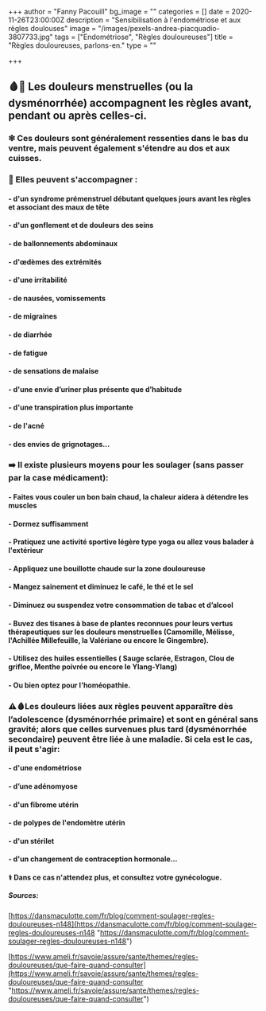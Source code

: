 +++
author = "Fanny Pacouill"
bg_image = ""
categories = []
date = 2020-11-26T23:00:00Z
description = "Sensibilisation à l'endométriose et aux règles doulouses"
image = "/images/pexels-andrea-piacquadio-3807733.jpg"
tags = ["Endométriose", "Règles douloureuses"]
title = "Règles douloureuses, parlons-en."
type = ""

+++
## 🩸💊 Les douleurs menstruelles (ou la dysménorrhée) accompagnent les règles avant, pendant ou après celles-ci.

### ❇ Ces douleurs sont généralement ressenties dans le bas du ventre, mais peuvent également s'étendre au dos et aux cuisses.

### 🔴 Elles peuvent s'accompagner :

#### - d'un syndrome prémenstruel débutant quelques jours avant les règles et associant des maux de tête

#### - d'un gonflement et de douleurs des seins

#### - de ballonnements abdominaux

#### - d'œdèmes des extrémités

#### - d'une irritabilité

#### - de nausées, vomissements

#### - de migraines

#### - de diarrhée

#### - de fatigue

#### - de sensations de malaise

#### - d'une envie d’uriner plus présente que d’habitude

#### - d'une transpiration plus importante

#### - de l'acné

#### - des envies de grignotages...

### ➡️ Il existe plusieurs moyens pour les soulager (sans passer par la case médicament):

#### - Faites vous couler un bon bain chaud, la chaleur aidera à détendre les muscles

#### - Dormez suffisamment

#### - Pratiquez une activité sportive légère type yoga ou allez vous balader à l'extérieur

#### - Appliquez une bouillotte chaude sur la zone douloureuse

#### - Mangez sainement et diminuez le café, le thé et le sel

#### - Diminuez ou suspendez votre consommation de tabac et d’alcool

#### - Buvez des tisanes à base de plantes reconnues pour leurs vertus thérapeutiques sur les douleurs menstruelles (Camomille, Mélisse, l'Achillée Millefeuille, la Valériane ou encore le Gingembre).

#### - Utilisez des huiles essentielles ( Sauge sclarée, Estragon, Clou de grifloe, Menthe poivrée ou encore le Ylang-Ylang)

#### - Ou bien optez pour l'homéopathie.

### ⚠️🩸Les douleurs liées aux règles peuvent apparaître dès l’adolescence (dysménorrhée primaire) et sont en général sans gravité; alors que celles survenues plus tard (dysménorrhée secondaire) peuvent être liée à une maladie. Si cela est le cas, il peut s'agir:

#### - d'une endométriose

#### - d’une adénomyose

#### - d'un fibrome utérin

#### - de polypes de l'endomètre utérin

#### - d'un stérilet

#### - d'un changement de contraception hormonale...

#### ⚕ Dans ce cas n'attendez plus, et consultez votre gynécologue.

##### _Sources_:

[https://dansmaculotte.com/fr/blog/comment-soulager-regles-douloureuses-n148](https://dansmaculotte.com/fr/blog/comment-soulager-regles-douloureuses-n148 "https://dansmaculotte.com/fr/blog/comment-soulager-regles-douloureuses-n148")

[https://www.ameli.fr/savoie/assure/sante/themes/regles-douloureuses/que-faire-quand-consulter](https://www.ameli.fr/savoie/assure/sante/themes/regles-douloureuses/que-faire-quand-consulter "https://www.ameli.fr/savoie/assure/sante/themes/regles-douloureuses/que-faire-quand-consulter")